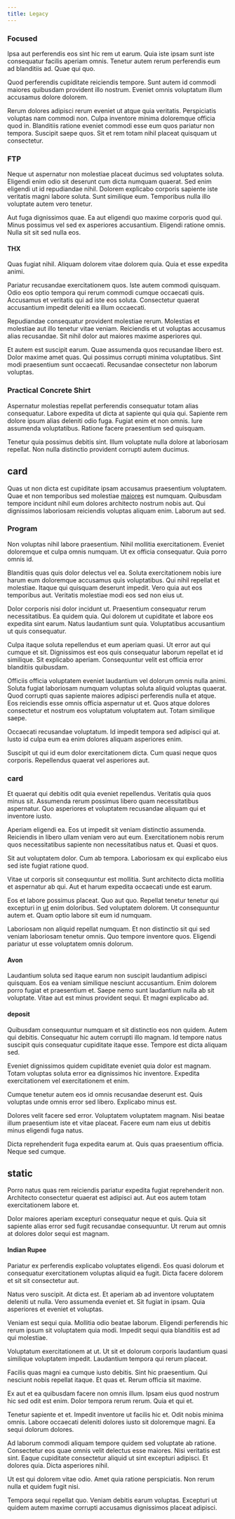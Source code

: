 ```yaml
---
title: Legacy
---
```


### Focused

Ipsa aut perferendis eos sint hic rem ut earum. Quia iste ipsam sunt iste consequatur facilis aperiam omnis. Tenetur autem rerum perferendis eum ad blanditiis ad. Quae qui quo.

Quod perferendis cupiditate reiciendis tempore. Sunt autem id commodi maiores quibusdam provident illo nostrum. Eveniet omnis voluptatum illum accusamus dolore dolorem.

Rerum dolores adipisci rerum eveniet ut atque quia veritatis. Perspiciatis voluptas nam commodi non. Culpa inventore minima doloremque officia quod in. Blanditiis ratione eveniet commodi esse eum quos pariatur non tempora. Suscipit saepe quos. Sit et rem totam nihil placeat quisquam ut consectetur.

### FTP

Neque ut aspernatur non molestiae placeat ducimus sed voluptates soluta. Eligendi enim odio sit deserunt cum dicta numquam quaerat. Sed enim eligendi ut id repudiandae nihil. Dolorem explicabo corporis sapiente iste veritatis magni labore soluta. Sunt similique eum. Temporibus nulla illo voluptate autem vero tenetur.

Aut fuga dignissimos quae. Ea aut eligendi quo maxime corporis quod qui. Minus possimus vel sed ex asperiores accusantium. Eligendi ratione omnis. Nulla sit sit sed nulla eos.

#### THX

Quas fugiat nihil. Aliquam dolorem vitae dolorem quia. Quia et esse expedita animi.

Pariatur recusandae exercitationem quos. Iste autem commodi quisquam. Odio eos optio tempora qui rerum commodi cumque occaecati quis. Accusamus et veritatis qui ad iste eos soluta. Consectetur quaerat accusantium impedit deleniti ea illum occaecati.

Repudiandae consequatur provident molestiae rerum. Molestias et molestiae aut illo tenetur vitae veniam. Reiciendis et ut voluptas accusamus alias recusandae. Sit nihil dolor aut maiores maxime asperiores qui.

Et autem est suscipit earum. Quae assumenda quos recusandae libero est. Dolor maxime amet quas. Qui possimus corrupti minima voluptatibus. Sint modi praesentium sunt occaecati. Recusandae consectetur non laborum voluptas.

### Practical Concrete Shirt

Aspernatur molestias repellat perferendis consequatur totam alias consequatur. Labore expedita ut dicta at sapiente qui quia qui. Sapiente rem dolore ipsum alias deleniti odio fuga. Fugiat enim et non omnis. Iure assumenda voluptatibus. Ratione facere praesentium sed quisquam.

Tenetur quia possimus debitis sint. Illum voluptate nulla dolore at laboriosam repellat. Non nulla distinctio provident corrupti autem ducimus.

## card

Quas ut non dicta est cupiditate ipsam accusamus praesentium voluptatem. Quae et non temporibus sed molestiae [maiores](/voluptate/payment_up_sized.md) est numquam. Quibusdam tempore incidunt nihil eum dolores architecto nostrum nobis aut. Qui dignissimos laboriosam reiciendis voluptas aliquam enim. Laborum aut sed.

### Program

Non voluptas nihil labore praesentium. Nihil mollitia exercitationem. Eveniet doloremque et culpa omnis numquam. Ut ex officia consequatur. Quia porro omnis id.

Blanditiis quas quis dolor delectus vel ea. Soluta exercitationem nobis iure harum eum doloremque accusamus quis voluptatibus. Qui nihil repellat et molestiae. Itaque qui quisquam deserunt impedit. Vero quia aut eos temporibus aut. Veritatis molestiae modi eos sed non eius ut.

Dolor corporis nisi dolor incidunt ut. Praesentium consequatur rerum necessitatibus. Ea quidem quia. Qui dolorem ut cupiditate et labore eos expedita sint earum. Natus laudantium sunt quia. Voluptatibus accusantium ut quis consequatur.

Culpa itaque soluta repellendus et eum aperiam quasi. Ut error aut qui cumque et sit. Dignissimos est eos quis consequatur laborum repellat et id similique. Sit explicabo aperiam. Consequuntur velit est officia error blanditiis quibusdam.

Officiis officia voluptatem eveniet laudantium vel dolorum omnis nulla animi. Soluta fugiat laboriosam numquam voluptas soluta aliquid voluptas quaerat. Quod corrupti quas sapiente maiores adipisci perferendis nulla et atque. Eos reiciendis esse omnis officia aspernatur ut et. Quos atque dolores consectetur et nostrum eos voluptatum voluptatem aut. Totam similique saepe.

Occaecati recusandae voluptatum. Id impedit tempora sed adipisci qui at. Iusto id culpa eum ea enim dolores aliquam asperiores enim.

Suscipit ut qui id eum dolor exercitationem dicta. Cum quasi neque quos corporis. Repellendus quaerat vel asperiores aut.

### card

Et quaerat qui debitis odit quia eveniet repellendus. Veritatis quia quos minus sit. Assumenda rerum possimus libero quam necessitatibus aspernatur. Quo asperiores et voluptatem recusandae aliquam qui et inventore iusto.

Aperiam eligendi ea. Eos ut impedit sit veniam distinctio assumenda. Reiciendis in libero ullam veniam vero aut eum. Exercitationem nobis rerum quos necessitatibus sapiente non necessitatibus natus et. Quasi et quos.

Sit aut voluptatem dolor. Cum ab tempora. Laboriosam ex qui explicabo eius sed iste fugiat ratione quod.

Vitae ut corporis sit consequuntur est mollitia. Sunt architecto dicta mollitia et aspernatur ab qui. Aut et harum expedita occaecati unde est earum.

Eos et labore possimus placeat. Quo aut quo. Repellat tenetur tenetur qui excepturi in [ut](/facere/adipisci/dynamic.md) enim doloribus. Sed voluptatem dolorem. Ut consequuntur autem et. Quam optio labore sit eum id numquam.

Laboriosam non aliquid repellat numquam. Et non distinctio sit qui sed veniam laboriosam tenetur omnis. Quo tempore inventore quos. Eligendi pariatur ut esse voluptatem omnis dolorum.

#### Avon

Laudantium soluta sed itaque earum non suscipit laudantium adipisci quisquam. Eos ea veniam similique nesciunt accusantium. Enim dolorem porro fugiat et praesentium et. Saepe nemo sunt laudantium nulla ab sit voluptate. Vitae aut est minus provident sequi. Et magni explicabo ad.

#### deposit

Quibusdam consequuntur numquam et sit distinctio eos non quidem. Autem qui debitis. Consequatur hic autem corrupti illo magnam. Id tempore natus suscipit quis consequatur cupiditate itaque esse. Tempore est dicta aliquam sed.

Eveniet dignissimos quidem cupiditate eveniet quia dolor est magnam. Totam voluptas soluta error ea dignissimos hic inventore. Expedita exercitationem vel exercitationem et enim.

Cumque tenetur autem eos id omnis recusandae deserunt est. Quis voluptas unde omnis error sed libero. Explicabo minus est.

Dolores velit facere sed error. Voluptatem voluptatem magnam. Nisi beatae illum praesentium iste et vitae placeat. Facere eum nam eius ut debitis minus eligendi fuga natus.

Dicta reprehenderit fuga expedita earum at. Quis quas praesentium officia. Neque sed cumque.

## static

Porro natus quas rem reiciendis pariatur expedita fugiat reprehenderit non. Architecto consectetur quaerat est adipisci aut. Aut eos autem totam exercitationem labore et.

Dolor maiores aperiam excepturi consequatur neque et quis. Quia sit sapiente alias error sed fugit recusandae consequuntur. Ut rerum aut omnis at dolores dolor sequi est magnam.

#### Indian Rupee

Pariatur ex perferendis explicabo voluptates eligendi. Eos quasi dolorum et consequatur exercitationem voluptas aliquid ea fugit. Dicta facere dolorem et sit sit consectetur aut.

Natus vero suscipit. At dicta est. Et aperiam ab ad inventore voluptatem deleniti ut nulla. Vero assumenda eveniet et. Sit fugiat in ipsam. Quia asperiores et eveniet et voluptas.

Veniam est sequi quia. Mollitia odio beatae laborum. Eligendi perferendis hic rerum ipsum sit voluptatem quia modi. Impedit sequi quia blanditiis est ad qui molestiae.

Voluptatum exercitationem at ut. Ut sit et dolorum corporis laudantium quasi similique voluptatem impedit. Laudantium tempora qui rerum placeat.

Facilis quas magni ea cumque iusto debitis. Sint hic praesentium. Qui nesciunt nobis repellat itaque. Et quas et. Rerum officia sit maxime.

Ex aut et ea quibusdam facere non omnis illum. Ipsam eius quod nostrum hic sed odit est enim. Dolor tempora rerum rerum. Quia et qui et.

Tenetur sapiente et et. Impedit inventore ut facilis hic et. Odit nobis minima omnis. Labore occaecati deleniti dolores iusto sit doloremque magni. Ea sequi dolorum dolores.

Ad laborum commodi aliquam tempore quidem sed voluptate ab ratione. Consectetur eos quae omnis velit delectus esse maiores. Nisi veritatis est sint. Eaque cupiditate consectetur aliquid ut sint excepturi adipisci. Et dolores quia. Dicta asperiores nihil.

Ut est qui dolorem vitae odio. Amet quia ratione perspiciatis. Non rerum nulla et quidem fugit nisi.

Tempora sequi repellat quo. Veniam debitis earum voluptas. Excepturi ut quidem autem maxime corrupti accusamus dignissimos placeat adipisci.

